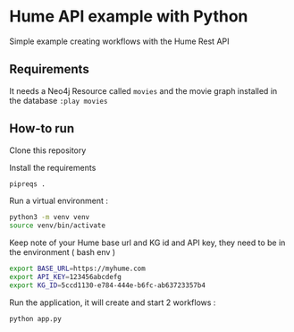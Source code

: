 # Hume API example with Python

Simple example creating workflows with the Hume Rest API 

## Requirements

It needs a Neo4j Resource called `movies` and the movie graph installed in the database `:play movies`

## How-to run 

Clone this repository

Install the requirements

```bash
pipreqs .
```

Run a virtual environment : 

```bash
python3 -m venv venv
source venv/bin/activate
```

Keep note of your Hume base url and KG id and API key, they need to be in the environment ( bash env )

```bash
export BASE_URL=https://myhume.com
export API_KEY=123456abcdefg
export KG_ID=5ccd1130-e784-444e-b6fc-ab63723357b4
```

Run the application, it will create and start 2 workflows : 

```bash
python app.py
```